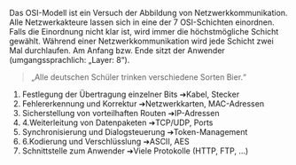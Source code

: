 Das OSI-Modell ist ein Versuch der Abbildung von Netzwerkkommunikation. Alle Netzwerkakteure lassen sich in eine der 7 OSI-Schichten einordnen. Falls die Einordnung nicht klar ist, wird immer die höchstmögliche Schicht gewählt. Während einer Netzwerkkommunikation wird jede Schicht zwei Mal durchlaufen. Am Anfang bzw. Ende sitzt der Anwender (umgangssprachlich: „Layer: 8“).

> „Alle deutschen Schüler trinken verschiedene Sorten Bier.“

1. Festlegung der Übertragung einzelner Bits 
   ➔Kabel, Stecker 
2. Fehlererkennung und Korrektur 
   ➔Netzwerkkarten, MAC-Adressen 
3. Sicherstellung von vorteilhaften Routen 
   ➔IP-Adressen 
4. 4.Weiterleitung von Datenpaketen 
   ➔TCP/UDP, Ports 
5. Synchronisierung und Dialogsteuerung 
   ➔Token-Management 
6. 6.Kodierung und Verschlüsslung 
   ➔ASCII, AES 
7. Schnittstelle zum Anwender 
   ➔Viele Protokolle (HTTP, FTP, …)
